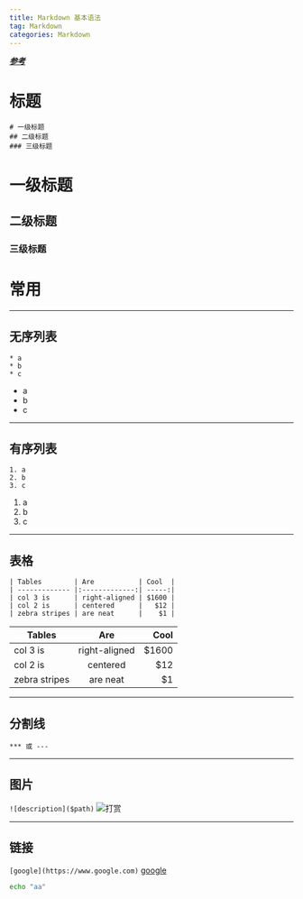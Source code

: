 ```yaml
---
title: Markdown 基本语法
tag: Markdown
categories: Markdown
---
```


**_[参考](http://www.jianshu.com/p/1e402922ee32/)_**

# 标题
```
# 一级标题
## 二级标题
### 三级标题
```
# 一级标题
## 二级标题
### 三级标题

# 常用
***
## 无序列表
```
* a
* b
* c
```
* a
* b
* c

***
## 有序列表
```
1. a
2. b
3. c
```
1. a
2. b
3. c

***
## 表格
```
| Tables        | Are           | Cool  |
| ------------- |:-------------:| -----:|
| col 3 is      | right-aligned | $1600 |
| col 2 is      | centered      |   $12 |
| zebra stripes | are neat      |    $1 |
```

| Tables        | Are           | Cool  |
| ------------- |:-------------:| -----:|
| col 3 is      | right-aligned | $1600 |
| col 2 is      | centered      |   $12 |
| zebra stripes | are neat      |    $1 |

***
## 分割线
```
*** 或 ---
```

***
## 图片
`![description]($path)`
![打赏](/img/markdown/pic.png)

***
## 链接
`[google](https://www.google.com)`
[google](https://www.google.com)

```bash
echo "aa"
```
